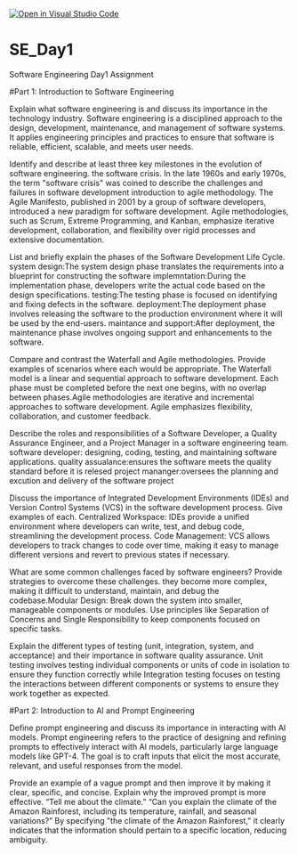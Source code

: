 [![Open in Visual Studio Code](https://classroom.github.com/assets/open-in-vscode-2e0aaae1b6195c2367325f4f02e2d04e9abb55f0b24a779b69b11b9e10269abc.svg)](https://classroom.github.com/online_ide?assignment_repo_id=15571658&assignment_repo_type=AssignmentRepo)
# SE_Day1
Software Engineering Day1 Assignment

#Part 1: Introduction to Software Engineering

Explain what software engineering is and discuss its importance in the technology industry.
Software engineering is a disciplined approach to the design, development, maintenance, and management of software systems. It applies engineering principles and practices to ensure that software is reliable, efficient, scalable, and meets user needs. 

Identify and describe at least three key milestones in the evolution of software engineering.
the software crisis. In the late 1960s and early 1970s, the term "software crisis" was coined to describe the challenges and failures in software development
introduction to agile methodology. The Agile Manifesto, published in 2001 by a group of software developers, introduced a new paradigm for software development. Agile methodologies, such as Scrum, Extreme Programming, and Kanban, emphasize iterative development, collaboration, and flexibility over rigid processes and extensive documentation.

List and briefly explain the phases of the Software Development Life Cycle.
system design:The system design phase translates the requirements into a blueprint for constructing the software
implemntation:During the implementation phase, developers write the actual code based on the design specifications. 
testing:The testing phase is focused on identifying and fixing defects in the software.
deployment:The deployment phase involves releasing the software to the production environment where it will be used by the end-users.
maintance and support:After deployment, the maintenance phase involves ongoing support and enhancements to the software.

Compare and contrast the Waterfall and Agile methodologies. Provide examples of scenarios where each would be appropriate.
The Waterfall model is a linear and sequential approach to software development. Each phase must be completed before the next one begins, with no overlap between phases.Agile methodologies are iterative and incremental approaches to software development. Agile emphasizes flexibility, collaboration, and customer feedback. 

Describe the roles and responsibilities of a Software Developer, a Quality Assurance Engineer, and a Project Manager in a software engineering team.
software developer: designing, coding, testing, and maintaining software applications.
quality assualance:ensures the software meets the quality standard before it is relesed
project mananger:oversees the planning and excution and delivery of the software project

Discuss the importance of Integrated Development Environments (IDEs) and Version Control Systems (VCS) in the software development process. Give examples of each.
Centralized Workspace: IDEs provide a unified environment where developers can write, test, and debug code, streamlining the development process.
Code Management: VCS allows developers to track changes to code over time, making it easy to manage different versions and revert to previous states if necessary.


What are some common challenges faced by software engineers? Provide strategies to overcome these challenges.
they become more complex, making it difficult to understand, maintain, and debug the codebase.Modular Design: Break down the system into smaller, manageable components or modules. Use principles like Separation of Concerns and Single Responsibility to keep components focused on specific tasks.

Explain the different types of testing (unit, integration, system, and acceptance) and their importance in software quality assurance.
Unit testing involves testing individual components or units of code in isolation to ensure they function correctly while Integration testing focuses on testing the interactions between different components or systems to ensure they work together as expected. 

#Part 2: Introduction to AI and Prompt Engineering


Define prompt engineering and discuss its importance in interacting with AI models.
Prompt engineering refers to the practice of designing and refining prompts to effectively interact with AI models, particularly large language models like GPT-4. The goal is to craft inputs that elicit the most accurate, relevant, and useful responses from the model. 

Provide an example of a vague prompt and then improve it by making it clear, specific, and concise. Explain why the improved prompt is more effective.
“Tell me about the climate.”
“Can you explain the climate of the Amazon Rainforest, including its temperature, rainfall, and seasonal variations?”
By specifying "the climate of the Amazon Rainforest," it clearly indicates that the information should pertain to a specific location, reducing ambiguity.

